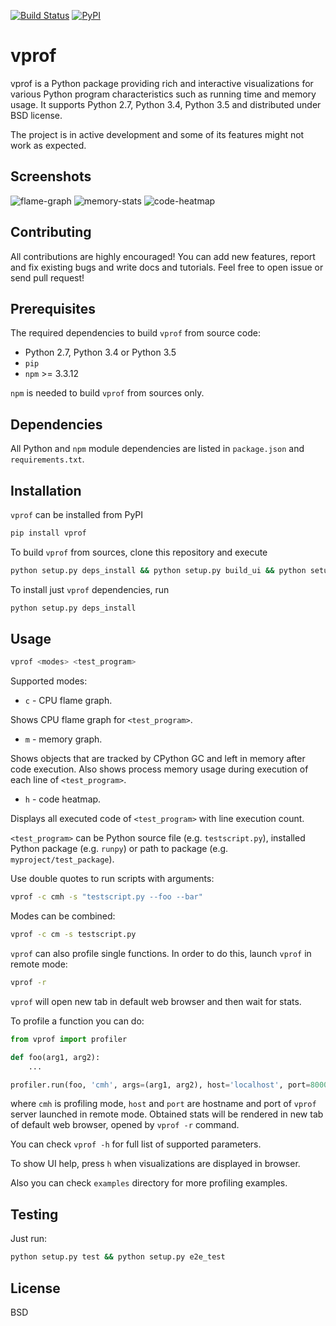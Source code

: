 [![Build Status](https://travis-ci.org/nvdv/vprof.svg?branch=master)](https://travis-ci.org/nvdv/vprof)
[![PyPI](https://img.shields.io/pypi/v/vprof.svg)](https://pypi.python.org/pypi/vprof/)

# vprof

vprof is a Python package providing rich and interactive visualizations for
various Python program characteristics such as running time and memory usage.
It supports Python 2.7, Python 3.4, Python 3.5 and distributed under BSD license.

The project is in active development and some of its features might not work as
expected.

## Screenshots
![flame-graph](http://i.imgur.com/ijC7wmj.png?1)
![memory-stats](http://i.imgur.com/3uUeWA2.png?1)
![code-heatmap](http://i.imgur.com/08umZI8.png?1)

## Contributing
All contributions are highly encouraged! You can add new features,
report and fix existing bugs and write docs and tutorials.
Feel free to open issue or send pull request!

## Prerequisites
The required dependencies to build ```vprof``` from source code:
 * Python 2.7, Python 3.4 or Python 3.5
 * `pip`
 * `npm` >= 3.3.12

`npm` is needed to build `vprof` from sources only.

## Dependencies
All Python and `npm` module dependencies are listed in `package.json` and `requirements.txt`.

## Installation
`vprof` can be installed from PyPI

```sh
pip install vprof
```

To build `vprof` from sources, clone this repository and execute

```sh
python setup.py deps_install && python setup.py build_ui && python setup.py install
```

To install just `vprof` dependencies, run

```sh
python setup.py deps_install
```

## Usage

```sh
vprof <modes> <test_program>
```
Supported modes:

* `c` - CPU flame graph.

Shows CPU flame graph for `<test_program>`.

* `m` - memory graph.

Shows objects that are tracked by CPython GC and left in memory after code execution. Also shows process memory usage during execution of each line of `<test_program>`.

* `h` - code heatmap.

Displays all executed code of `<test_program>` with line execution count.

`<test_program>` can be Python source file (e.g. `testscript.py`), installed Python package (e.g. `runpy`) or path to package (e.g. `myproject/test_package`).

Use double quotes to run scripts with arguments:

```sh
vprof -c cmh -s "testscript.py --foo --bar"
```

Modes can be combined:

```sh
vprof -c cm -s testscript.py
```

`vprof` can also profile single functions. In order to do this,
launch `vprof` in remote mode:

```sh
vprof -r
```

`vprof` will open new tab in default web browser and then wait for stats.

To profile a function you can do:

```python
from vprof import profiler

def foo(arg1, arg2):
    ...

profiler.run(foo, 'cmh', args=(arg1, arg2), host='localhost', port=8000)
```

where `cmh` is profiling mode, `host` and `port` are hostname and port of `vprof` server launched in remote mode. Obtained stats will be rendered in new tab of default web browser, opened by `vprof -r` command.

You can check `vprof -h` for full list of supported parameters.

To show UI help, press `h` when visualizations are displayed in browser.

Also you can check `examples` directory for more profiling examples.

## Testing

Just run:

```sh
python setup.py test && python setup.py e2e_test
```

## License

BSD
